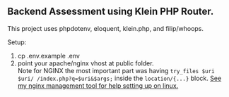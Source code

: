 ## Backend Assessment using Klein PHP Router.

This project uses phpdotenv, eloquent, klein.php, and filip/whoops. 

Setup: 

1. cp .env.example .env
2. point your apache/nginx vhost at public folder.  
    Note for NGINX the most important part was having ```try_files $uri $uri/ /index.php?q=$uri&$args;``` inside the ```location/{...}``` block. 
    [See my nginx management tool for help setting up on linux.](https://github.com/patrickcurl/ngTool)
